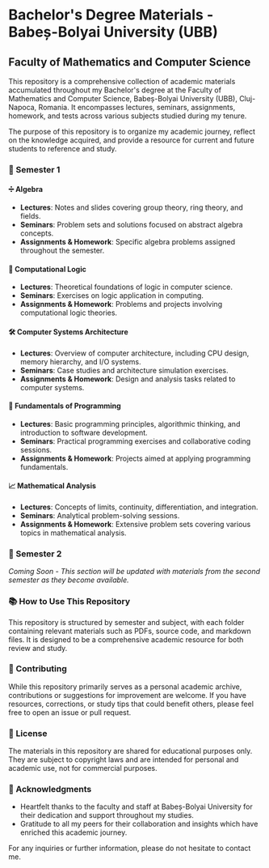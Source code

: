 # Bachelor's Degree Materials - Babeș-Bolyai University (UBB)
## Faculty of Mathematics and Computer Science

This repository is a comprehensive collection of academic materials accumulated throughout my Bachelor's degree at the Faculty of Mathematics and Computer Science, Babeș-Bolyai University (UBB), Cluj-Napoca, Romania. It encompasses lectures, seminars, assignments, homework, and tests across various subjects studied during my tenure.

The purpose of this repository is to organize my academic journey, reflect on the knowledge acquired, and provide a resource for current and future students to reference and study.

### 📘 Semester 1

#### ➗ Algebra
- **Lectures**: Notes and slides covering group theory, ring theory, and fields.
- **Seminars**: Problem sets and solutions focused on abstract algebra concepts.
- **Assignments & Homework**: Specific algebra problems assigned throughout the semester.

#### 🧠 Computational Logic
- **Lectures**: Theoretical foundations of logic in computer science.
- **Seminars**: Exercises on logic application in computing.
- **Assignments & Homework**: Problems and projects involving computational logic theories.

#### 🛠️ Computer Systems Architecture
- **Lectures**: Overview of computer architecture, including CPU design, memory hierarchy, and I/O systems.
- **Seminars**: Case studies and architecture simulation exercises.
- **Assignments & Homework**: Design and analysis tasks related to computer systems.

#### 👾 Fundamentals of Programming
- **Lectures**: Basic programming principles, algorithmic thinking, and introduction to software development.
- **Seminars**: Practical programming exercises and collaborative coding sessions.
- **Assignments & Homework**: Projects aimed at applying programming fundamentals.

#### 📈 Mathematical Analysis
- **Lectures**: Concepts of limits, continuity, differentiation, and integration.
- **Seminars**: Analytical problem-solving sessions.
- **Assignments & Homework**: Extensive problem sets covering various topics in mathematical analysis.

### 📘 Semester 2
_Coming Soon - This section will be updated with materials from the second semester as they become available._

### 📚 How to Use This Repository
This repository is structured by semester and subject, with each folder containing relevant materials such as PDFs, source code, and markdown files. It is designed to be a comprehensive academic resource for both review and study.

### 🤝 Contributing
While this repository primarily serves as a personal academic archive, contributions or suggestions for improvement are welcome. If you have resources, corrections, or study tips that could benefit others, please feel free to open an issue or pull request.

### 📜 License
The materials in this repository are shared for educational purposes only. They are subject to copyright laws and are intended for personal and academic use, not for commercial purposes.

### 🌟 Acknowledgments
- Heartfelt thanks to the faculty and staff at Babeș-Bolyai University for their dedication and support throughout my studies.
- Gratitude to all my peers for their collaboration and insights which have enriched this academic journey.

For any inquiries or further information, please do not hesitate to contact me.
